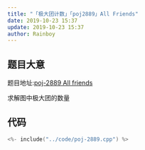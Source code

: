 ```yaml
---
title: "「极大团计数」「poj2889」All Friends"
date: 2019-10-23 15:37
update: 2019-10-23 15:37
author: Rainboy
---
```


## 题目大意

题目地址:[poj-2889 All friends](https://vjudge.net/problem/poj-2989)


求解图中极大团的数量

## 代码

```c
<%- include("../code/poj-2889.cpp") %>
```
